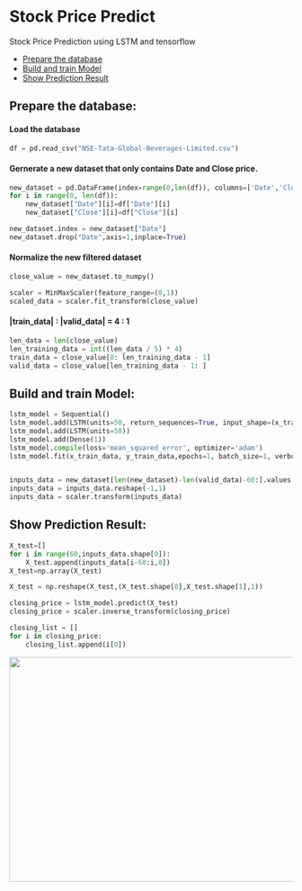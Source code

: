 # Stock Price Predict
Stock Price Prediction using LSTM and tensorflow
* [Prepare the database](https://github.com/bochendong/stockPricePredict#prepare-the-database)
* [Build and train Model](https://github.com/bochendong/stockPricePredict#build-and-train-model)
* [Show Prediction Result](https://github.com/bochendong/stockPricePredict#show-prediction-result)

## Prepare the database:

#### Load the database
```Python
df = pd.read_csv("NSE-Tata-Global-Beverages-Limited.csv")
```

#### Gernerate a new dataset that only contains Date and Close price.
```Python
new_dataset = pd.DataFrame(index=range(0,len(df)), columns=['Date','Close'])
for i in range(0, len(df)):
    new_dataset["Date"][i]=df["Date"][i]
    new_dataset["Close"][i]=df["Close"][i]

new_dataset.index = new_dataset["Date"]
new_dataset.drop("Date",axis=1,inplace=True)
```

#### Normalize the new filtered dataset

```Python
close_value = new_dataset.to_numpy()

scaler = MinMaxScaler(feature_range=(0,1))
scaled_data = scaler.fit_transform(close_value)
```

#### |train_data| : |valid_data| = 4 : 1

```Python
len_data = len(close_value)
len_training_data = int((len_data / 5) * 4)
train_data = close_value[0: len_training_data - 1]
valid_data = close_value[len_training_data - 1: ]
```

## Build and train Model:

```Python
lstm_model = Sequential()
lstm_model.add(LSTM(units=50, return_sequences=True, input_shape=(x_train_data.shape[1],1)))
lstm_model.add(LSTM(units=50))
lstm_model.add(Dense(1))
lstm_model.compile(loss='mean_squared_error', optimizer='adam')
lstm_model.fit(x_train_data, y_train_data,epochs=1, batch_size=1, verbose=2)


inputs_data = new_dataset[len(new_dataset)-len(valid_data)-60:].values
inputs_data = inputs_data.reshape(-1,1)
inputs_data = scaler.transform(inputs_data)
```

## Show Prediction Result:
```Python
X_test=[]
for i in range(60,inputs_data.shape[0]):
    X_test.append(inputs_data[i-60:i,0])
X_test=np.array(X_test)

X_test = np.reshape(X_test,(X_test.shape[0],X_test.shape[1],1))

closing_price = lstm_model.predict(X_test)
closing_price = scaler.inverse_transform(closing_price)

closing_list = []
for i in closing_price:
    closing_list.append(i[0])
```
<p align="center">
	<img src="https://github.com/bochendong/stockPricePredict/blob/master/stock_pred.py"
        width="800" height="400">
	<p align="center">
</p>

